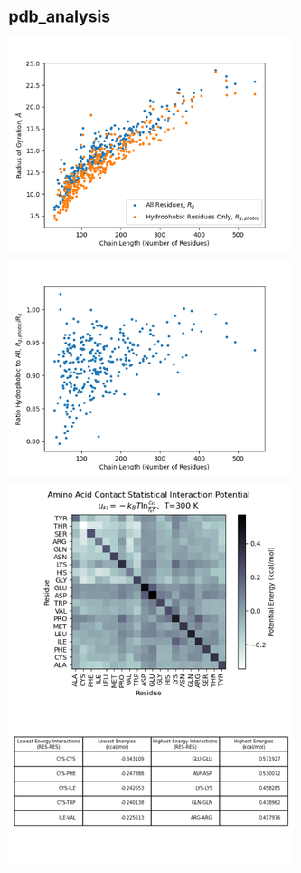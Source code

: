 # pdb_analysis

![Rg_length](output/Rg_length.png)

![Rg_ratio_length](output/Rg_ratio_length.png)

![contact_potential](output/contact_potential.png)